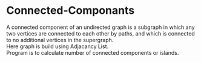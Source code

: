 # Connected-Componants
A connected component of an undirected graph is a subgraph in which any two vertices are connected to each other by paths, and which is connected to no additional vertices in the supergraph.
<br />
Here graph is build using Adjacancy List.<br />
Program is to calculate number of connected components or islands.
